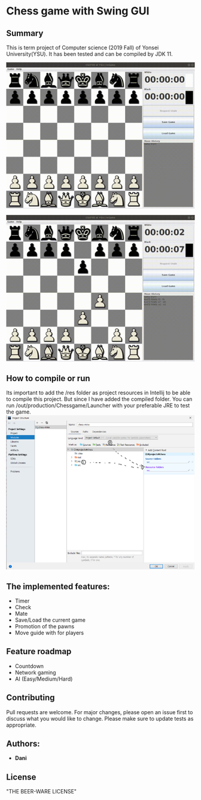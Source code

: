 # Chess game with Swing GUI

## Summary
This is term project of Computer science (2019 Fall) of Yonsei University(YSU). 
It has been tested and can be compiled by JDK 11.

![checkmate](pictures/checkmate.gif)

![check](pictures/check.gif)
## How to compile or run
Its important to add the /res folder as project resources in Intellij to be able to compile this project.
But since I have added the compiled folder. You can run /out/production/Chessgame/Launcher with your preferable JRE to test the game.
![Adding resources ](pictures/add_resources.png)
## The implemented features:
- Timer
- Check
- Mate
- Save/Load the current game
- Promotion of the pawns
- Move guide with for players 
## Feature roadmap
- Countdown
- Network gaming
- AI (Easy/Medium/Hard)
## Contributing
Pull requests are welcome. For major changes, please open an issue first to discuss what you would like to change.
Please make sure to update tests as appropriate.
## Authors:
* **Dani**
## License
"THE BEER-WARE LICENSE"


